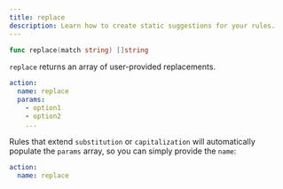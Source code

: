 ```yaml
---
title: replace
description: Learn how to create static suggestions for your rules.
---
```


```go
func replace(match string) []string
```

`replace` returns an array of user-provided replacements.

```yaml
action:
  name: replace
  params:
    - option1
    - option2
    ...
```

Rules that extend `substitution` or `capitalization` will automatically
populate the `params` array, so you can simply provide the `name`:

```yaml
action:
  name: replace
```
